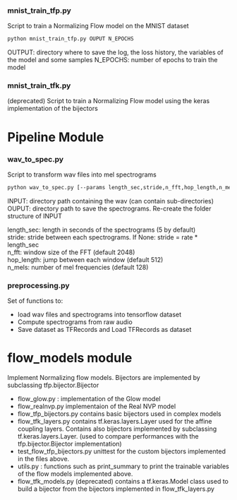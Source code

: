 ### mnist_train_tfp.py

Script to train a Normalizing Flow model on the MNIST dataset

```bash
python mnist_train_tfp.py OUPUT N_EPOCHS
```
OUTPUT: directory where to save the log, the loss history, the variables of the model and some samples
N_EPOCHS: number of epochs to train the model

### mnist_train_tfk.py
(deprecated)
Script to train a Normalizing Flow model using the keras implementation of the bijectors

# Pipeline Module

### wav_to_spec.py
Script to transform wav files into mel spectrograms
````bash
python wav_to_spec.py [--params length_sec,stride,n_fft,hop_length,n_mels] INPUT OUTPUT
````
INPUT: directory path containing the wav (can contain sub-directories)\
OUPUT: directory path to save the spectrograms. Re-create the folder structure of INPUT

length_sec: length in seconds of the spectrograms (5 by default)\
stride: stride between each spectrograms. If None: stride = rate * length_sec\
n_fft: window size of the FFT (default 2048)\
hop_length: jump between each window (default 512)\
n_mels: number of mel frequencies (default 128)


### preprocessing.py
Set of functions to:
- load wav files and spectrograms into tensorflow dataset
- Compute spectrograms from raw audio
- Save dataset as TFRecords and Load TFRecords as dataset


# flow_models module
Implement Normalizing flow models. Bijectors are implemented by subclassing tfp.bijector.Bijector

- flow_glow.py : implementation of the Glow model
- flow_realnvp.py implementaion of the Real NVP model
- flow_tfp_bijectors.py contains basic bijectors used in complex models
- flow_tfk_layers.py contains tf.keras.layers.Layer used for the affine coupling layers. Contains also bijectors implemented by subclassing tf.keras.layers.Layer. (used to compare performances with the tfp.bijector.Bijector implementation)
- test_flow_tfp_bijectors.py unittest for the custom bijectors implemented in the files above.
- utils.py : functions such as print_summary to print the trainable variables of the flow models implemented above.
- flow_tfk_models.py (deprecated) contains a tf.keras.Model class used to build a bijector from the bijectors implemented in flow_tfk_layers.py

